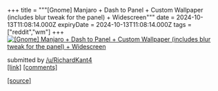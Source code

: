 +++
title = """[Gnome] Manjaro + Dash to Panel + Custom Wallpaper (includes blur tweak for the panel) + Widescreen"""
date = 2024-10-13T11:08:14.000Z
expiryDate = 2024-10-13T11:08:14.000Z
tags = ["reddit","wm"]
+++
[![[Gnome] Manjaro + Dash to Panel + Custom Wallpaper (includes blur tweak for the panel) + Widescreen](https://preview.redd.it/ji3q54rkaiud1.png?width=640&crop=smart&auto=webp&s=28eca3eee4b8a5fe9556eccac142028a004dea6d "[Gnome] Manjaro + Dash to Panel + Custom Wallpaper (includes blur tweak for the panel) + Widescreen")](https://www.reddit.com/r/unixporn/comments/1g2n9aj/gnome_manjaro_dash_to_panel_custom_wallpaper/)

submitted by [/u/RichardKant4](https://www.reddit.com/user/RichardKant4)  
[\[link\]](https://i.redd.it/ji3q54rkaiud1.png) [\[comments\]](https://www.reddit.com/r/unixporn/comments/1g2n9aj/gnome_manjaro_dash_to_panel_custom_wallpaper/)

[[source]](https://www.reddit.com/r/unixporn/comments/1g2n9aj/gnome_manjaro_dash_to_panel_custom_wallpaper/)
